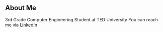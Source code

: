 ## About Me
3rd Grade Computer Engineering Student at TED University
You can reach me via [LinkedIn](https://www.linkedin.com/in/mert-ko%C3%A7o%C4%9Flu-2b7794218/)


